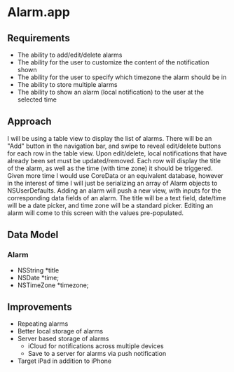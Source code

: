 # Alarm.app
## Requirements
* The ability to add/edit/delete alarms
* The ability for the user to customize the content of the 
notification shown
* The ability for the user to specify which timezone the alarm 
should be in
* The ability to store multiple alarms
* The ability to show an alarm (local notification) to the user at 
the selected time

## Approach
I will be using a table view to display the list of alarms. There will be an "Add" button in the navigation bar, and swipe to reveal edit/delete buttons for each row in the table view. Upon edit/delete, local notifications that have already been set must be updated/removed. Each row will display the title of the alarm, as well as the time (with time zone) it should be triggered. Given more time I would use CoreData or an equivalent database, however in the interest of time I will just be serializing an array of Alarm objects to NSUserDefaults. Adding an alarm will push a new view, with inputs for the corresponding data fields of an alarm. The title will be a text field, date/time will be a date picker, and time zone will be a standard picker. Editing an alarm will come to this screen with the values pre-populated.

## Data Model
### Alarm
- NSString *title
- NSDate *time;
- NSTimeZone *timezone;

## Improvements
* Repeating alarms
* Better local storage of alarms
* Server based storage of alarms
  * iCloud for notifications across multiple devices 
  * Save to a server for alarms via push notification
* Target iPad in addition to iPhone
